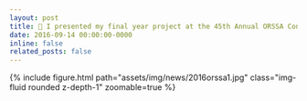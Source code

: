 ```yaml
---
layout: post
title: 🎤 I presented my final year project at the 45th Annual ORSSA Conference in Stellenbosch
date: 2016-09-14 00:00:00-0000
inline: false
related_posts: false
---
```


{% include figure.html path="assets/img/news/2016orssa1.jpg" class="img-fluid rounded z-depth-1" zoomable=true %}
